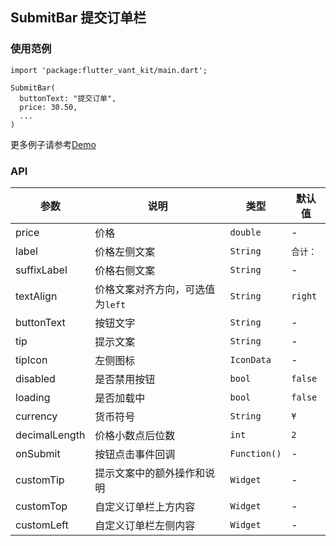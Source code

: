## SubmitBar 提交订单栏

### 使用范例

```
import 'package:flutter_vant_kit/main.dart';

SubmitBar(
  buttonText: "提交订单",
  price: 30.50,
  ...
)
```

更多例子请参考[Demo](../example/lib/routes/demoSubmitBar.dart)

### API

| 参数 | 说明 | 类型 | 默认值 |
| ------------ | ------------ | ------------ | ------------ |
| price | 价格 | `double` | - |
| label | 价格左侧文案 | `String` | `合计：` |
| suffixLabel | 价格右侧文案 | `String` | - |
| textAlign | 价格文案对齐方向，可选值为`left` | `String` | `right` |
| buttonText | 按钮文字 | `String` | - |
| tip | 提示文案 | `String` | - |
| tipIcon | 左侧图标 | `IconData` | - |
| disabled | 是否禁用按钮 | `bool` | `false` |
| loading | 是否加载中 | `bool` | `false` |
| currency | 货币符号 | `String` | `¥` |
| decimalLength | 价格小数点后位数 | `int` | `2` |
| onSubmit | 按钮点击事件回调 | `Function()` | - |
| customTip | 提示文案中的额外操作和说明 | `Widget` | - |
| customTop | 自定义订单栏上方内容 | `Widget` | - |
| customLeft | 自定义订单栏左侧内容 | `Widget` | - |
